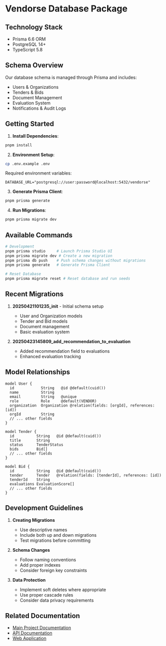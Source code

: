 # Vendorse Database Package

## Technology Stack

- Prisma 6.6 ORM
- PostgreSQL 14+
- TypeScript 5.8

## Schema Overview

Our database schema is managed through Prisma and includes:

- Users & Organizations
- Tenders & Bids
- Document Management
- Evaluation System
- Notifications & Audit Logs

## Getting Started

1. **Install Dependencies**:
```bash
pnpm install
```

2. **Environment Setup**:
```bash
cp .env.example .env
```

Required environment variables:
```
DATABASE_URL="postgresql://user:password@localhost:5432/vendorse"
```

3. **Generate Prisma Client**:
```bash
pnpm prisma generate
```

4. **Run Migrations**:
```bash
pnpm prisma migrate dev
```

## Available Commands

```bash
# Development
pnpm prisma studio     # Launch Prisma Studio UI
pnpm prisma migrate dev # Create a new migration
pnpm prisma db push    # Push schema changes without migrations
pnpm prisma generate   # Generate Prisma Client

# Reset Database
pnpm prisma migrate reset # Reset database and run seeds
```

## Recent Migrations

1. **20250421101235_init** - Initial schema setup
   - User and Organization models
   - Tender and Bid models
   - Document management
   - Basic evaluation system

2. **20250423145809_add_recommendation_to_evaluation**
   - Added recommendation field to evaluations
   - Enhanced evaluation tracking

## Model Relationships

```prisma
model User {
  id            String   @id @default(cuid())
  name          String
  email         String   @unique
  role          Role     @default(VENDOR)
  organization  Organization @relation(fields: [orgId], references: [id])
  orgId         String
  // ... other fields
}

model Tender {
  id          String   @id @default(cuid())
  title       String
  status      TenderStatus
  bids        Bid[]
  // ... other fields
}

model Bid {
  id          String   @id @default(cuid())
  tender      Tender   @relation(fields: [tenderId], references: [id])
  tenderId    String
  evaluations EvaluationScore[]
  // ... other fields
}
```

## Development Guidelines

1. **Creating Migrations**
   - Use descriptive names
   - Include both up and down migrations
   - Test migrations before committing

2. **Schema Changes**
   - Follow naming conventions
   - Add proper indexes
   - Consider foreign key constraints

3. **Data Protection**
   - Implement soft deletes where appropriate
   - Use proper cascade rules
   - Consider data privacy requirements

## Related Documentation

- [Main Project Documentation](../../README.md)
- [API Documentation](../../apps/api/README.md)
- [Web Application](../../apps/web/README.md)